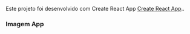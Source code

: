 Este projeto foi desenvolvido com Create React App [Create React App](https://github.com/facebook/create-react-app)..

### Imagem App



